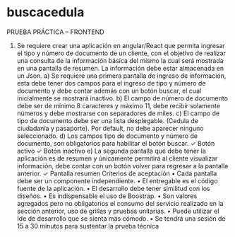 # buscacedula

PRUEBA PRÁCTICA – FRONTEND
1. Se requiere crear una aplicación en angular/React que permita ingresar el tipo y número de documento de un cliente, con el objetivo de realizar una consulta de la información básica del mismo la cual será mostrada en una pantalla de resumen. La información debe estar almacenada en un Json.
a) Se requiere una primera pantalla de ingreso de información, esta debe tener dos campos para el ingreso de tipo y número de documento y debe contar además con un botón buscar, el cual inicialmente se mostrará inactivo.
b) El campo de número de documento debe ser de mínimo 8 caracteres y máximo 11, debe recibir solamente números y debe mostrarse con separadores de miles.
c) El campo de tipo de documento debe ser una lista desplegable. (Cedula de ciudadanía y pasaporte). Por default, no debe aparecer ninguno seleccionado.
d) Los campos tipo de documento y número de documento, son obligatorios para habilitar el botón buscar.
✓ Botón activo
✓ Botón inactivo
e) La segunda pantalla que debe tener la aplicación es de resumen y únicamente permitirá al cliente visualizar información, debe contar con un botón volver para regresar a la pantalla anterior.
✓ Pantalla resumen
Criterios de aceptación
• Cada pantalla debe ser un componente independiente.
• El entregable es el código fuente de la aplicación.
• El desarrollo debe tener similitud con los diseños.
• Es indispensable el uso de Boostrap.
• Son valores agregados pero no obligatorios el consumo del servicio realizado en la
sección anterior, uso de grillas y pruebas unitarias.
• Puede utilizar el Ide de desarrollo que se sienta más cómodo.
• Se tendrá una sesión de 15 a 30 minutos para sustentar la prueba técnica
